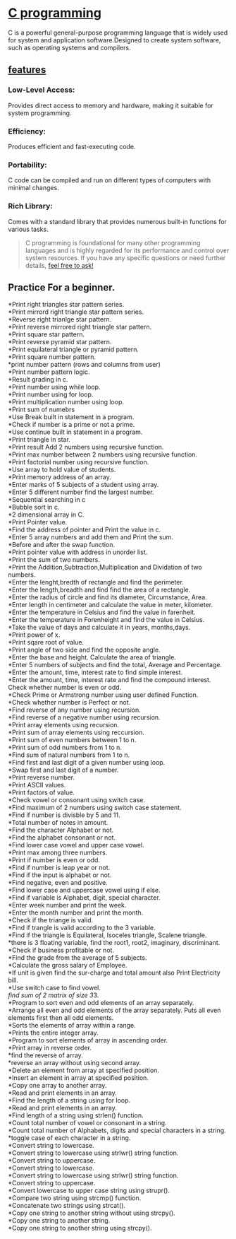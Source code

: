 # <ins>C programming</ins>
C is a powerful general-purpose programming language that is widely used for system and application software.Designed to create system software, such as operating systems and compilers.
## <ins>features</ins>
### Low-Level Access:
Provides direct access to memory and hardware, making it suitable for system programming.
### Efficiency:
Produces efficient and fast-executing code.
### Portability:
C code can be compiled and run on different types of computers with minimal changes.
### Rich Library:
Comes with a standard library that provides numerous built-in functions for various tasks.

> C programming is foundational for many other programming languages and is highly regarded for its performance and control over system resources. If you have any specific questions or need further details, [feel free to ask!](nazidul96@gmail.com)

## Practice For a beginner.

*Print right triangles star pattern series.<br>
*Print mirrord right triangle star pattern series.<br>
*Reverse right trianlge star pattern.<br>
*Print reverse mirrored right triangle star pattern.<br>
*Print square star pattern.<br>
*Print reverse pyramid star pattern.<br>
*Print equilateral triangle or pyramid pattern.<br>
*Print square number pattern.<br>
*print number pattern (rows and columns from user)<br>
*Print number pattern logic.<br>
*Result grading in c.<br>
*Print number using while loop.<br>
*Print number using for loop.<br>
*Print multiplication number using loop.<br> 
*Print sum of numebrs<br>
*Use Break built in statement in a program.<br>
*Check if number is a prime or not a prime.<br>
*Use continue built in statement in a program.<br>
*Print triangle in star.<br>
*Print result Add 2 numbers using recursive function.<br>
*Print max number between 2 numbers using recursive function.<br>
*Print factorial number using recursive function.<br>
*Use array to hold value of students.<br>
*Print memory address of an array.<br>
*Enter marks of 5 subjects of a student using array.<br>
*Enter 5 different number find the largest number.<br>
*Sequential searching in c <br>
*Bubble sort in c. <br>
*2 dimensional array in C. <br>
*Print Pointer value. <br>
*Find the address of pointer and Print the value in c.<br>
*Enter 5 array numbers and add them and Print the sum.<br>
*Before and after the swap function.<br>
*Print pointer value with address in unorder list.<br>
*Print the sum of two numbers.<br>
*Print the Addition,Subtraction,Multiplication and Dividation of two numbers.<br>
*Enter the lenght,bredth of rectangle and find the perimeter.<br>
*Enter the length,breadth and find find the area of a rectangle.<br>
*Enter the radius of circle and find its diameter, Circumstance, Area.<br>
*Enter length in centimeter and calculate the value in meter, kilometer.<br>
*Enter the temperature in Celsius and find the value in farenheit.<br>
*Enter the temperature in Forenheight and find the value in Celsius.<br>
*Take the value of days and calculate it in years, months,days.<br>
*Print power of x.<br>
*Print sqare root of value.<br>
*Print angle of two side and find the opposite angle.<br>
*Enter the base and height. Calculate the area of triangle.<br>
*Enter 5 numbers of subjects and find the total, Average and Percentage.<br>
*Enter the amount, time, interest rate to find simple interest.<br>
*Enter the amount, time, interest rate and find the compound interest.<br>
Check whether number is even or odd.<br>
*Check Prime or Armstrong number using user defined Function.<br>
*Check whether number is Perfect or not.<br>
*Find reverse of any number using recursion.<br>
*Find reverse of a negative number using recursion.<br>
*Print array elements using recursion.<br>
*Print sum of array elements using reccursion.<br>
*Print sum of even numbers between 1 to n.<br>
*Print sum of odd numbers from 1 to n.<br>
*Find sum of natural numbers from 1 to n.<br>
*Find first and last digit of a given number using loop.<br>
*Swap first and last digit of a number.<br>
*Print reverse number.<br>
*Print ASCII values.<br>
*Print factors of value.<br>
*Check vowel or consonant using switch case.<br>
*Find maximum of 2 numbers using switch case statement.<br>
*Find if number is divisble by 5 and 11.<br>
*Total number of notes in amount.<br>
*Find the character Alphabet or not.<br>
*Find the alphabet consonant or not.<br>
*Find lower case vowel and upper case vowel.<br>
*Print max among three numbers.<br>
*Print if number is even or odd.<br>
*Find if number is leap year or not.<br>
*Find if the input is alphabet or not.<br>
*Find negative, even and positive.<br>
*Find lower case and uppercase vowel using if else.<br>
*Find if variable is Alphabet, digit, special character.<br>
*Enter week number and print the week.<br>
*Enter the month number and print the month.<br>
*Check if the triange is valid.<br>
*Find if trangle is valid according to the 3 variable.<br>
*Find if the triangle is Equilateral, Isoceles triangle, Scalene triangle.<br>
*there is 3 floating variable, find the root1, root2, imaginary, discriminant.<br>
*Check if business profitable or not.<br>
*Find the grade from the average of 5 subjects.<br>
*Calculate the gross salary of Employee.<br>
*If unit is given find the sur-charge and total amount also Print Electricity bill.<br>
*Use switch case to find vowel.<br>
*find sum of 2 matrix of size 3*3.<br>
*Program to sort even and odd elements of an array separately.<br>
*Arrange all even and odd elements of the array separately. Puts all even elements first then all odd elements.<br>
*Sorts the elements of array within a range.<br>
*Prints the entire integer array.<br>
*Program to sort elements of array in ascending order.<br>
*Print array in reverse order.<br>
*find the reverse of array.<br>
*reverse an array without using second array.<br>
*Delete an element from array at specified position.<br>
*Insert an element in array at specified position.<br>
*Copy one array to another array.<br>
*Read and print elements in an array.<br>
*Find the length of a string using for loop.<br>
*Read and print elements in an array.<br>
*Find length of a string using strlen() function.<br>
*Count total number of vowel or consonant in a string.<br>
*Count total number of Alphabets, digits and special characters in a string.<br>
*toggle case of each character in a string.<br>
*Convert string to lowercase.<br>
*Convert string to lowercase using strlwr() string function.<br>
*Convert string to uppercase.<br>
*Convert string to lowercase.<br>
*Convert string to lowercase using strlwr() string function.<br>
*Convert string to uppercase.<br>
*Convert lowercase to upper case string using strupr().<br>
*Compare two string using strcmp() function.<br>
*Concatenate two strings using strcat().<br>
*Copy one string to another string without using strcpy().<br>
*Copy one string to another string.<br>
*Copy one string to another string using strcpy().<br>
